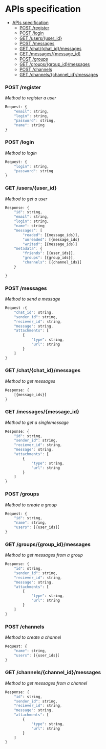 # APIs specification

- [APIs specification](#apis-specification)
    - [POST /register](#post-register)
    - [POST /login](#post-login)
    - [GET /users/{user\_id}](#get-usersuser_id)
    - [POST /messages](#post-messages)
    - [GET /chat/{chat\_id}/messages](#get-chatchat_idmessages)
    - [GET /messages/{message\_id}](#get-messagesmessage_id)
    - [POST /groups](#post-groups)
    - [GET /groups/{group\_id}/messages](#get-groupsgroup_idmessages)
    - [POST /channels](#post-channels)
    - [GET /channels/{channel\_id}/messages](#get-channelschannel_idmessages)


### POST /register
*Method to register a user*
``` javascript
Request: {
    "email": string,
    "login": string, 
    "password": string,
    "name": string
}
```

### POST /login
*Method to login*
``` javascript
Request: {
    "login": string,
    "password": string
}
```
### GET /users/{user_id}
*Method to get a user*
``` javascript
Response: {
    "id": string,
    "email": string,
    "login": string,
    "name": string
    "messages": [
        "readed": [{message_ids}],
        "unreaded": [{message_ids}
        "writed": [{message_ids}]
    "metadata": {
        "friends": [{user_ids}],
        "groups": [{group_ids}],
        "channels": [{channel_ids}]
    }

}
```


### POST /messages 
*Method to send a message*
``` javascript
Request :{
    "chat_id": string,
    "sender_id": string,
    "reciever_id": string,
    "message": string,
    "attachments": [
        {
            "type": string,
            "url": string
        }
    ]
}
```

###  GET /chat/{chat_id}/messages 
*Method to get messages*
``` javascript
Response: {
    [{message_ids}]
}
```

### GET /messages/{message_id}
*Method to get a singlemessage*
``` javascript
Response: {
    "id": string,
    "sender_id": string,
    "reciever_id": string,
    "message": string,
    "attachments": [
        {
            "type": string,
            "url": string
        }
    ]
}
```

### POST /groups
*Method to create a group*
``` javascript
Request: {
    "id": string,
    "name": string,
    "users": [{user_ids}]
}
```

### GET /groups/{group_id}/messages
*Method to get messages from a group*
``` javascript
Response: {
    "id": string,
    "sender_id": string,
    "reciever_id": string,
    "message": string,
    "attachments": [
        {
            "type": string,
            "url": string
        }
    ]
}
```

### POST /channels
*Method to create a channel*
``` javascript
Request: {
    "name": string,
    "users": [{user_ids}]
}
```

### GET /channels/{channel_id}/messages
*Method to get messages from a channel*
``` javascript
Response: {
    "id": string,
    "sender_id": string,
    "reciever_id": string,
    "message": string,
    "attachments": [
        {
            "type": string,
            "url": string
        }
    ]
}
```